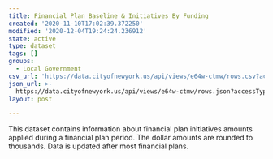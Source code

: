 ```yaml
---
title: Financial Plan Baseline & Initiatives By Funding
created: '2020-11-10T17:02:39.372250'
modified: '2020-12-04T19:24:24.236912'
state: active
type: dataset
tags: []
groups:
  - Local Government
csv_url: 'https://data.cityofnewyork.us/api/views/e64w-ctmw/rows.csv?accessType=DOWNLOAD'
json_url: >-
  https://data.cityofnewyork.us/api/views/e64w-ctmw/rows.json?accessType=DOWNLOAD
layout: post

---
```

This dataset contains information about financial plan initiatives amounts applied during a financial plan period.  The dollar amounts are rounded to thousands.  Data is updated after most financial plans.
